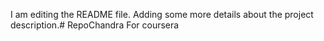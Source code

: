 I am editing the README file. Adding some more details about the project description.# RepoChandra
For coursera
